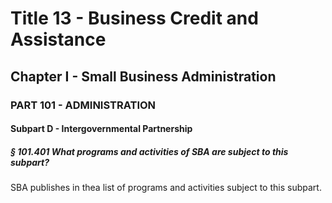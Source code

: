 
# Title 13 - Business Credit and Assistance
## Chapter I - Small Business Administration
### PART 101 - ADMINISTRATION
#### Subpart D - Intergovernmental Partnership
##### § 101.401 What programs and activities of SBA are subject to this subpart?

SBA publishes in thea list of programs and activities subject to this subpart.
